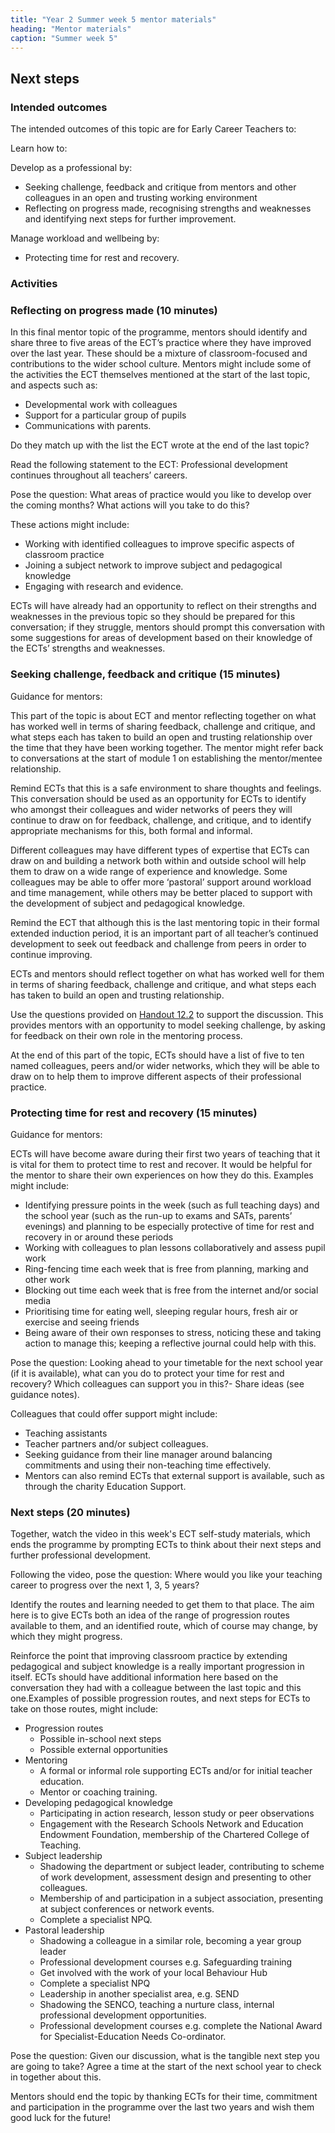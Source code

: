 ```yaml
---
title: "Year 2 Summer week 5 mentor materials"
heading: "Mentor materials"
caption: "Summer week 5"
---
```


## Next steps

### Intended outcomes

The intended outcomes of this topic are for Early Career Teachers to:

Learn how to:

Develop as a professional by:

- Seeking challenge, feedback and critique from mentors and other colleagues in an open and trusting working environment
- Reflecting on progress made, recognising strengths and weaknesses and identifying next steps for further improvement.

Manage workload and wellbeing by:

- Protecting time for rest and recovery.

### Activities

### Reflecting on progress made (10 minutes)

In this final mentor topic of the programme, mentors should identify and share three to five areas of the ECT’s practice where they have improved over the last year. These should be a mixture of classroom-focused and contributions to the wider school culture. Mentors might include some of the activities the ECT themselves mentioned at the start of the last topic, and aspects such as:

- Developmental work with colleagues
- Support for a particular group of pupils
- Communications with parents.

Do they match up with the list the ECT wrote at the end of the last topic?

Read the following statement to the ECT: Professional development continues throughout all teachers’ careers.

Pose the question: What areas of practice would you like to develop over the coming months? What actions will you take to do this?

These actions might include:

- Working with identified colleagues to improve specific aspects of classroom practice
- Joining a subject network to improve subject and pedagogical knowledge
- Engaging with research and evidence.

ECTs will have already had an opportunity to reflect on their strengths and weaknesses in the previous topic so they should be prepared for this conversation; if they struggle, mentors should prompt this conversation with some suggestions for areas of development based on their knowledge of the ECTs’ strengths and weaknesses.

### Seeking challenge, feedback and critique (15 minutes)

Guidance for mentors:

This part of the topic is about ECT and mentor reflecting together on what has worked well in terms of sharing feedback, challenge and critique, and what steps each has taken to build an open and trusting relationship over the time that they have been working together. The mentor might refer back to conversations at the start of module 1 on establishing the mentor/mentee relationship.

Remind ECTs that this is a safe environment to share thoughts and feelings. This conversation should be used as an opportunity for ECTs to identify who amongst their colleagues and wider networks of peers they will continue to draw on for feedback, challenge, and critique, and to identify appropriate mechanisms for this, both formal and informal.

Different colleagues may have different types of expertise that ECTs can draw on and building a network both within and outside school will help them to draw on a wide range of experience and knowledge. Some colleagues may be able to offer more ‘pastoral’ support around workload and time management, while others may be better placed to support with the development of subject and pedagogical knowledge.

Remind the ECT that although this is the last mentoring topic in their formal extended induction period, it is an important part of all teacher’s continued development to seek out feedback and challenge from peers in order to continue improving.

ECTs and mentors should reflect together on what has worked well for them in terms of sharing feedback, challenge and critique, and what steps each has taken to build an open and trusting relationship.

Use the questions provided on [Handout 12.2](/assets/materials/edt-Block-12-mentor-handout-12.2.pdf) to support the discussion. This provides mentors with an opportunity to model seeking challenge, by asking for feedback on their own role in the mentoring process.

At the end of this part of the topic, ECTs should have a list of five to ten named colleagues, peers and/or wider networks, which they will be able to draw on to help them to improve different aspects of their professional practice.

### Protecting time for rest and recovery (15 minutes)

Guidance for mentors:

ECTs will have become aware during their first two years of teaching that it is vital for them to protect time to rest and recover. It would be helpful for the mentor to share their own experiences on how they do this. Examples might include:

- Identifying pressure points in the week (such as full teaching days) and the school year (such as the run-up to exams and SATs, parents’ evenings) and planning to be especially protective of time for rest and recovery in or around these periods
- Working with colleagues to plan lessons collaboratively and assess pupil work
- Ring-fencing time each week that is free from planning, marking and other work
- Blocking out time each week that is free from the internet and/or social media
- Prioritising time for eating well, sleeping regular hours, fresh air or exercise and seeing friends
- Being aware of their own responses to stress, noticing these and taking action to manage this; keeping a reflective journal could help with this.

Pose the question: Looking ahead to your timetable for the next school year (if it is available), what can you do to protect your time for rest and recovery? Which colleagues can support you in this?- Share ideas (see guidance notes).

Colleagues that could offer support might include:

- Teaching assistants
- Teacher partners and/or subject colleagues.
- Seeking guidance from their line manager around balancing commitments and using their non-teaching time effectively.
- Mentors can also remind ECTs that external support is available, such as through the charity Education Support.

### Next steps (20 minutes)

Together, watch the video in this week's ECT self-study materials, which ends the programme by prompting ECTs to think about their next steps and further professional development.

Following the video, pose the question: Where would you like your teaching career to progress over the next 1, 3, 5 years?

Identify the routes and learning needed to get them to that place. The aim here is to give ECTs both an idea of the range of progression routes available to them, and an identified route, which of course may change, by which they might progress.

Reinforce the point that improving classroom practice by extending pedagogical and subject knowledge is a really important progression in itself. ECTs should have additional information here based on the conversation they had with a colleague between the last topic and this one.Examples of possible progression routes, and next steps for ECTs to take on those routes, might include:

- Progression routes
  - Possible in-school next steps
  - Possible external opportunities
- Mentoring
  - A formal or informal role supporting ECTs and/or for initial teacher education.
  - Mentor or coaching training.
- Developing pedagogical knowledge
  - Participating in action research, lesson study or peer observations
  - Engagement with the Research Schools Network and Education Endowment Foundation, membership of the Chartered College of Teaching.
- Subject leadership
  - Shadowing the department or subject leader, contributing to scheme of work development, assessment design and presenting to other colleagues.
  - Membership of and participation in a subject association, presenting at subject conferences or network events.
  - Complete a specialist NPQ.
- Pastoral leadership
  - Shadowing a colleague in a similar role, becoming a year group leader
  - Professional development courses e.g. Safeguarding training
  - Get involved with the work of your local Behaviour Hub
  - Complete a specialist NPQ
  - Leadership in another specialist area, e.g. SEND
  - Shadowing the SENCO, teaching a nurture class, internal professional development opportunities.
  - Professional development courses e.g. complete the National Award for Specialist-Education Needs Co-ordinator.

Pose the question: Given our discussion, what is the tangible next step you are going to take? Agree a time at the start of the next school year to check in together about this.

Mentors should end the topic by thanking ECTs for their time, commitment and participation in the programme over the last two years and wish them good luck for the future!
